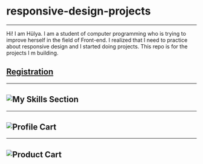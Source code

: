 # responsive-design-projects
-------------------------------------
Hi! I am Hülya. I am a student of computer programming who is trying to improve herself in the field of Front-end.
I realized that I need to practice about responsive design and I started doing projects. This repo is for the projects I m building.



## [Registration](../main/Registration)
------------------------------------

## ![My Skills Section](../main/my-skill-section)
------------------------------------

## ![Profile Cart](../main/profile-card)
------------------------------------

## ![Product Cart](../main/product-card)
